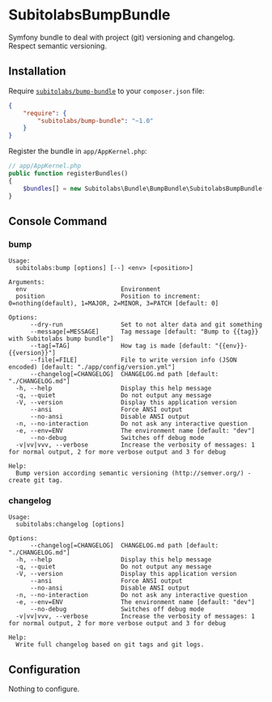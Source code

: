 SubitolabsBumpBundle
======================

Symfony bundle to deal with project (git) versioning and changelog. Respect semantic versioning.

Installation
------------

Require [`subitolabs/bump-bundle`](https://packagist.org/packages/subitolabs/bump-bundle)
to your `composer.json` file:


```json
{
    "require": {
        "subitolabs/bump-bundle": "~1.0"
    }
}
```

Register the bundle in `app/AppKernel.php`:

```php
// app/AppKernel.php
public function registerBundles()
{
    $bundles[] = new Subitolabs\Bundle\BumpBundle\SubitolabsBumpBundle();
}
```

Console Command
---------------

### bump

```
Usage:
  subitolabs:bump [options] [--] <env> [<position>]

Arguments:
  env                          Environment
  position                     Position to increment: 0=nothing(default), 1=MAJOR, 2=MINOR, 3=PATCH [default: 0]

Options:
      --dry-run                Set to not alter data and git something
      --message[=MESSAGE]      Tag message [default: "Bump to {{tag}} with Subitolabs bump bundle"]
      --tag[=TAG]              How tag is made [default: "{{env}}-{{version}}"]
      --file[=FILE]            File to write version info (JSON encoded) [default: "./app/config/version.yml"]
      --changelog[=CHANGELOG]  CHANGELOG.md path [default: "./CHANGELOG.md"]
  -h, --help                   Display this help message
  -q, --quiet                  Do not output any message
  -V, --version                Display this application version
      --ansi                   Force ANSI output
      --no-ansi                Disable ANSI output
  -n, --no-interaction         Do not ask any interactive question
  -e, --env=ENV                The environment name [default: "dev"]
      --no-debug               Switches off debug mode
  -v|vv|vvv, --verbose         Increase the verbosity of messages: 1 for normal output, 2 for more verbose output and 3 for debug

Help:
  Bump version according semantic versioning (http://semver.org/) - create git tag.
```

### changelog

```
Usage:
  subitolabs:changelog [options]

Options:
      --changelog[=CHANGELOG]  CHANGELOG.md path [default: "./CHANGELOG.md"]
  -h, --help                   Display this help message
  -q, --quiet                  Do not output any message
  -V, --version                Display this application version
      --ansi                   Force ANSI output
      --no-ansi                Disable ANSI output
  -n, --no-interaction         Do not ask any interactive question
  -e, --env=ENV                The environment name [default: "dev"]
      --no-debug               Switches off debug mode
  -v|vv|vvv, --verbose         Increase the verbosity of messages: 1 for normal output, 2 for more verbose output and 3 for debug

Help:
  Write full changelog based on git tags and git logs.
```

Configuration
-------------

Nothing to configure.